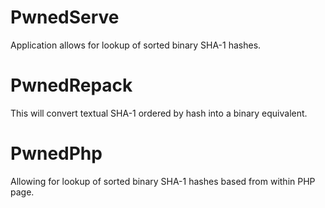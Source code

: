 PwnedServe
==========

Application allows for lookup of sorted binary SHA-1 hashes.



PwnedRepack
===========

This will convert textual SHA-1 ordered by hash into a binary equivalent.



PwnedPhp
========

Allowing for lookup of sorted binary SHA-1 hashes based from within PHP page.
